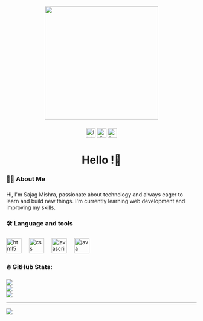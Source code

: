 <div align="center">
  <img height="300" src="https://user-images.githubusercontent.com/74038190/212750672-2f3f2b50-c84f-4ed8-a60a-849ae69ff9df.gif"  />
</div>

###

<div align="center">
  <img src="https://img.shields.io/static/v1?message=LinkedIn&logo=linkedin&label=&color=0077B5&logoColor=white&labelColor=&style=for-the-badge" height="25" alt="linkedin logo"  />
  <img src="https://img.shields.io/static/v1?message=Discord&logo=discord&label=&color=7289DA&logoColor=white&labelColor=&style=for-the-badge" height="25" alt="discord logo"  />
  <img src="https://img.shields.io/static/v1?message=HackerRank&logo=hackerrank&label=&color=2EC866&logoColor=white&labelColor=&style=for-the-badge" height="25" alt="hackerrank logo"  />
</div>

###

<h1 align="center">Hello  !👋</h1>

###

<h3 align="left">👩‍💻  About Me</h3>

###

<p align="left">Hi, I'm Sajag Mishra, passionate about technology and always eager to learn and build new things. I'm currently learning web development and improving my skills.</p>

###

<h3 align="left">🛠 Language and tools</h3>

###

<div align="left">
  <img src="https://cdn.jsdelivr.net/gh/devicons/devicon/icons/html5/html5-original.svg" height="40" alt="html5 logo"  />
  <img width="12" />
  <img src="https://cdn.jsdelivr.net/gh/devicons/devicon/icons/css3/css3-original.svg" height="40" alt="css logo"  />
  <img width="12" />
  <img src="https://cdn.jsdelivr.net/gh/devicons/devicon/icons/javascript/javascript-original.svg" height="40" alt="javascript logo"  />
  <img width="12" />
  <img src="https://cdn.jsdelivr.net/gh/devicons/devicon/icons/java/java-original.svg" height="40" alt="java logo"  />
</div>

###

<h3 align="left">🔥  GitHub Stats:</h3>

###

![](https://github-readme-stats.vercel.app/api?username=sajag01&theme=cobalt2&hide_border=false&include_all_commits=false&count_private=false)<br/>
![](https://nirzak-streak-stats.vercel.app/?user=sajag01&theme=cobalt2&hide_border=false)<br/>
![](https://github-readme-stats.vercel.app/api/top-langs/?username=sajag01&theme=cobalt2&hide_border=false&include_all_commits=false&count_private=false&layout=compact)

---
[![](https://visitcount.itsvg.in/api?id=sajag01&icon=0&color=0)](https://visitcount.itsvg.in)


###
